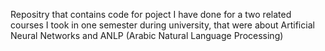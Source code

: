 Repositry that contains code for poject I have done for a two related courses I took in one semester during university, that were about Artificial Neural Networks and ANLP (Arabic Natural Language Processing)
